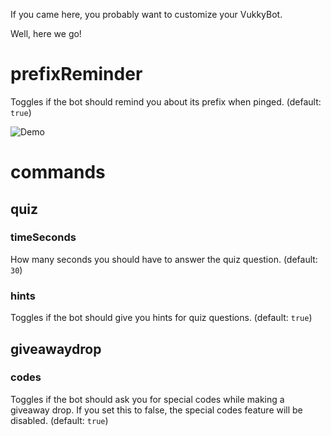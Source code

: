 If you came here, you probably want to customize your VukkyBot.

Well, here we go!

# prefixReminder

Toggles if the bot should remind you about its prefix when pinged. (default: `true`)

![Demo](https://i.imgur.com/1W9TFG3.png)

# commands

## quiz

### timeSeconds

How many seconds you should have to answer the quiz question. (default: `30`)

### hints

Toggles if the bot should give you hints for quiz questions. (default: `true`)

## giveawaydrop

### codes
Toggles if the bot should ask you for special codes while making a giveaway drop. If you set this to false, the special codes feature will be disabled. (default: `true`)